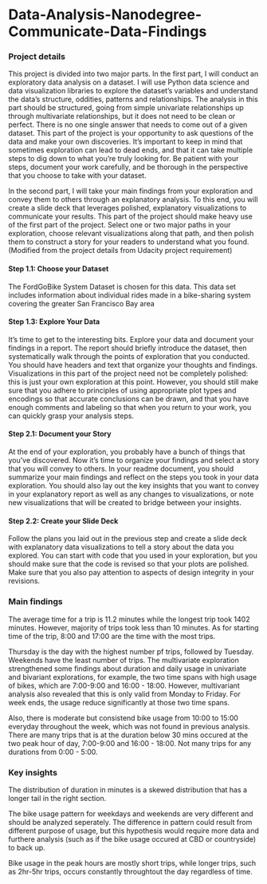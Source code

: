 # Data-Analysis-Nanodegree-Communicate-Data-Findings
### Project details
This project is divided into two major parts. In the first part, I will conduct an exploratory data analysis on a dataset. I will use Python data science and data visualization libraries to explore the dataset’s variables and understand the data’s structure, oddities, patterns and relationships. The analysis in this part should be structured, going from simple univariate relationships up through multivariate relationships, but it does not need to be clean or perfect. There is no one single answer that needs to come out of a given dataset. This part of the project is your opportunity to ask questions of the data and make your own discoveries. It’s important to keep in mind that sometimes exploration can lead to dead ends, and that it can take multiple steps to dig down to what you’re truly looking for. Be patient with your steps, document your work carefully, and be thorough in the perspective that you choose to take with your dataset.

In the second part, I will take your main findings from your exploration and convey them to others through an explanatory analysis. To this end, you will create a slide deck that leverages polished, explanatory visualizations to communicate your results. This part of the project should make heavy use of the first part of the project. Select one or two major paths in your exploration, choose relevant visualizations along that path, and then polish them to construct a story for your readers to understand what you found. (Modified from the project details from Udacity project requirement)

#### Step 1.1: Choose your Dataset
The FordGoBike System Dataset is chosen for this data. This data set includes information about individual rides made in a bike-sharing system covering the greater San Francisco
Bay area

#### Step 1.3: Explore Your Data
It’s time to get to the interesting bits. Explore your data and document your findings in a report. The report should briefly introduce the dataset, then systematically walk through the points of exploration that you conducted. You should have headers and text that organize your thoughts and findings. Visualizations in this part of the project need not be completely polished: this is just your own exploration at this point. However, you should still make sure that you adhere to principles of using appropriate plot types and encodings so that accurate conclusions can be drawn, and that you have enough comments and labeling so that when you return to your work, you can quickly grasp your analysis steps.

#### Step 2.1: Document your Story
At the end of your exploration, you probably have a bunch of things that you’ve discovered. Now it’s time to organize your findings and select a story that you will convey to others. In your readme document, you should summarize your main findings and reflect on the steps you took in your data exploration. You should also lay out the key insights that you want to convey in your explanatory report as well as any changes to visualizations, or note new visualizations that will be created to bridge between your insights.

#### Step 2.2: Create your Slide Deck
Follow the plans you laid out in the previous step and create a slide deck with explanatory data visualizations to tell a story about the data you explored. You can start with code that you used in your exploration, but you should make sure that the code is revised so that your plots are polished. Make sure that you also pay attention to aspects of design integrity in your revisions.

### Main findings
The average time for a trip is 11.2 minutes while the longest trip took 1402 minutes. However, majority of trips took less than 10 minutes. As for starting time of the trip, 8:00 and 17:00 are the time with the most trips.

Thursday is the day with the highest number pf trips, followed by Tuesday. Weekends have the least number of trips. The multivariate exploration strengthened some findings about duration and daily usage in univariate and bivariant explorations, for example, the two time spans with high usage of bikes, which are 7:00-9:00 and 16:00 - 18:00. However, multivariant analysis also revealed that this is only valid from Monday to Friday. For week ends, the usage reduce significantly at those two time spans. 

Also, there is moderate but consistend bike usage from 10:00 to 15:00 everyday throughout the week, which was not found in previous analysis. There are many trips that is at the duration below 30 mins occured at the two peak hour of day, 7:00-9:00 and 16:00 - 18:00. Not many trips for any durations from 0:00 - 5:00. 


### Key insights
The distribution of duration in minutes is a skewed distribution that has a longer tail in the right section.

The bike usage pattern for weekdays and weekends are very different and should be analyzed seperately. The difference in pattern could result from different purpose of usage, but this hypothesis would require more data and furthere analysis (such as if the bike usage occured at CBD or countryside) to back up.

Bike usage in the peak hours are mostly short trips, while longer trips, such as 2hr-5hr trips, occurs constantly throughtout the day regardless of time.


```python

```

